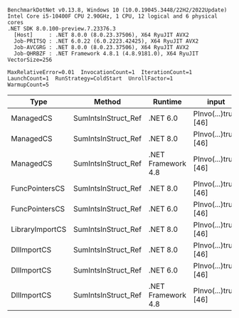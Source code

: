 ```

BenchmarkDotNet v0.13.8, Windows 10 (10.0.19045.3448/22H2/2022Update)
Intel Core i5-10400F CPU 2.90GHz, 1 CPU, 12 logical and 6 physical cores
.NET SDK 8.0.100-preview.7.23376.3
  [Host]     : .NET 8.0.0 (8.0.23.37506), X64 RyuJIT AVX2
  Job-PRITSQ : .NET 6.0.22 (6.0.2223.42425), X64 RyuJIT AVX2
  Job-AVCGRG : .NET 8.0.0 (8.0.23.37506), X64 RyuJIT AVX2
  Job-QHRBZF : .NET Framework 4.8.1 (4.8.9181.0), X64 RyuJIT VectorSize=256

MaxRelativeError=0.01  InvocationCount=1  IterationCount=1  
LaunchCount=1  RunStrategy=ColdStart  UnrollFactor=1  
WarmupCount=5  

```
| Type            | Method              | Runtime            | input                | Mean        | Error | Median      | Min         | Max         | Allocated |
|---------------- |-------------------- |------------------- |--------------------- |------------:|------:|------------:|------------:|------------:|----------:|
| ManagedCS       | SumIntsInStruct_Ref | .NET 6.0           | PInvo(...)truct [46] |    374.5 μs |    NA |    374.5 μs |    374.5 μs |    374.5 μs |     640 B |
| ManagedCS       | SumIntsInStruct_Ref | .NET 8.0           | PInvo(...)truct [46] |    380.2 μs |    NA |    380.2 μs |    380.2 μs |    380.2 μs |     400 B |
| ManagedCS       | SumIntsInStruct_Ref | .NET Framework 4.8 | PInvo(...)truct [46] |    495.6 μs |    NA |    495.6 μs |    495.6 μs |    495.6 μs |         - |
| FuncPointersCS  | SumIntsInStruct_Ref | .NET 8.0           | PInvo(...)truct [46] | 31,155.4 μs |    NA | 31,155.4 μs | 31,155.4 μs | 31,155.4 μs |     400 B |
| FuncPointersCS  | SumIntsInStruct_Ref | .NET 6.0           | PInvo(...)truct [46] | 31,195.4 μs |    NA | 31,195.4 μs | 31,195.4 μs | 31,195.4 μs |     640 B |
| LibraryImportCS | SumIntsInStruct_Ref | .NET 8.0           | PInvo(...)truct [46] | 31,707.7 μs |    NA | 31,707.7 μs | 31,707.7 μs | 31,707.7 μs |     400 B |
| DllImportCS     | SumIntsInStruct_Ref | .NET 8.0           | PInvo(...)truct [46] | 41,606.7 μs |    NA | 41,606.7 μs | 41,606.7 μs | 41,606.7 μs |     400 B |
| DllImportCS     | SumIntsInStruct_Ref | .NET 6.0           | PInvo(...)truct [46] | 41,905.6 μs |    NA | 41,905.6 μs | 41,905.6 μs | 41,905.6 μs |     640 B |
| DllImportCS     | SumIntsInStruct_Ref | .NET Framework 4.8 | PInvo(...)truct [46] | 43,723.6 μs |    NA | 43,723.6 μs | 43,723.6 μs | 43,723.6 μs |         - |
